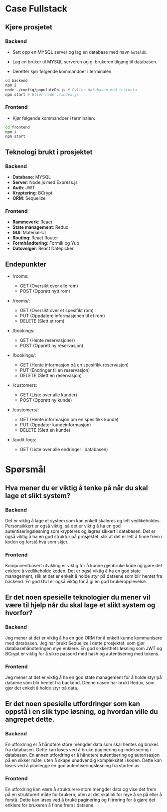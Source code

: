 # Case Fullstack

## Kjøre prosjetet

### Backend

- Sett opp en MYSQL server og lag en database med navn `hoteldb`.

- Lag en bruker til MYSQL serveren og gi brukeren tilgang til databasen.

- Deretter kjør følgende kommandoer i terminalen:

```bash
cd backend
npm i
node ./config/populateDb.js # Fyller databasen med testdata
npm start # Eller node ./index.js
```

### Frontend

- Kjør følgende kommandoer i terminalen:

```bash
cd frontend
npm i
npm start
```

## Teknologi brukt i prosjektet

### Backend

- **Database**: MYSQL
- **Server**: Node.js med Express.js
- **Auth**: JWT
- **Kryptering**: BCrypt
- **ORM**: Sequelize

### Frontend

- **Rammeverk**: React
- **State management**: Redux
- **GUI**: Material-UI
- **Routing**: React Router
- **Formhåndtering**: Formik og Yup
- **Datovelger**: React Datepicker

## Endepunkter

- /rooms:
    * GET (Oversikt over alle rom)
    * POST (Opprett nytt rom)

- /rooms/:
    * GET (Oversikt over et spesifikt rom)
    * PUT (Oppdatere informasjonen til et rom)
    * DELETE (Slett et rom)

- /bookings:
    * GET (Hente reservasjoner)
    * POST (Opprett ny reservasjon)

- /bookings/:
    * GET (Hente informasjon på en spesifikk reservasjon)
    * PUT (Endringer til en reservasjon)
    * DELETE (Slett en reservasjon)

- /customers:
    * GET (Liste over alle kunder)
    * POST (Opprett ny kunde)

- /customers/:
    * GET (Hente informasjon om en spesifikk kunde)
    * PUT (Oppdater kundeinformasjon)
    * DELETE (Slett en kunde)

- /audit-logs:
    * GET (Liste over alle endringer i databasen)

# Spørsmål

## Hva mener du er viktig å tenke på når du skal lage et slikt system?

### Backend
Det er viktig å lage et system som kan enkelt skaleres og lett vedlikeholdes.
Personsikkert er også viktig, så det er viktig å ha en god autentiseringsløsning som krypteres og lagres sikkert i databasen.
Det er også viktig å ha en god struktur på prosjektet, slik at det er lett å finne frem i koden og forstå hva som skjer.

### Frontend
Komponentbasert utvikling er viktig for å kunne gjenbruke kode og gjøre det enklere å vedlikeholde koden.
Det er også viktig å ha en god state management, slik at det er enkelt å holde styr på dataene som blir hentet fra backend.
En god GUI er også viktig for å gi en god brukeropplevelse.

## Er det noen spesielle teknologier du mener vil være til hjelp når du skal lage et slikt system og hvorfor?

### Backend
Jeg mener at det er viktig å ha en god ORM for å enkelt kunne kommunisere med databasen. Jeg har brukt Sequelize i dette prosjektet, som gjør databasehåndteringen mye enklere.
En god sikkerthets løsning som JWT og BCrypt er viktig for å sikre passord med hash og autentisering med tokens.

### Frontend
Jeg mener at det er viktig å ha en god state management for å holde styr på dataene som blir hentet fra backend. 
Denne casen har brukt Redux, som gjør det enkelt å holde styr på data.

## Er det noen spesielle utfordringer som kan oppstå i en slik type løsning, og hvordan ville du angrepet dette.

### Backend
En utfordring er å håndtere store mengder data som skal hentes og brukes fra databasen. Dette kan løses ved å bruke paginering og indeksering i databasen.
En annen utfordring er å håndtere autentisering og autorisasjon på en sikker måte, uten å skape unødvendig kompleksitet i koden. Dette kan løses ved å planlegge en god autentiseringsløsning fra starten av.

### Frontend
En utfordring kan være å strukturere store mengder data og vise det frem på en strukturert måte for brukern, uten at det skal bli for mye å se på eller å forstå.
Dette kan løses ved å bruke paginering og filtrering for å gjøre det enklere for brukeren å finne frem i dataene.

